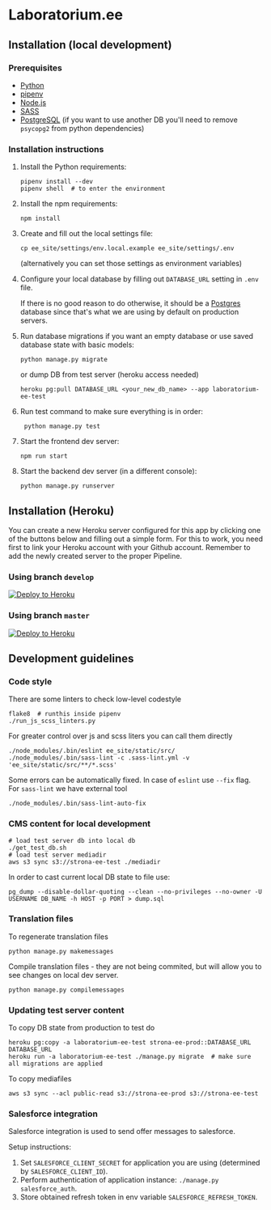 # Laboratorium.ee

## Installation (local development)

### Prerequisites

- [Python](https://www.python.org/)
- [pipenv](https://pipenv.readthedocs.io/en/latest/)
- [Node.js](https://docs.npmjs.com/getting-started/installing-node)
- [SASS](http://sass-lang.com/install)
- [PostgreSQL](https://www.postgresql.org/) (if you want to use another DB you'll need to remove `psycopg2` from python dependencies)

### Installation instructions

1. Install the Python requirements:

       pipenv install --dev
       pipenv shell  # to enter the environment

2. Install the npm requirements:

       npm install

3. Create and fill out the local settings file:

       cp ee_site/settings/env.local.example ee_site/settings/.env
    (alternatively you can set those settings as environment variables)

4. Configure your local database by filling out `DATABASE_URL` setting in `.env` file.

    If there is no good reason to do otherwise, it should be a [Postgres](https://www.postgresql.org/) database since that's what we are using by default on production servers.

5. Run database migrations if you want an empty database or use saved database state with basic models:

       python manage.py migrate

   or dump DB from test server (heroku access needed)

       heroku pg:pull DATABASE_URL <your_new_db_name> --app laboratorium-ee-test

6. Run test command to make sure everything is in order:

        python manage.py test

8. Start the frontend dev server:

       npm run start

9. Start the backend dev server (in a different console):

       python manage.py runserver


## Installation (Heroku)
You can create a new Heroku server configured for this app by clicking one of the buttons below and filling out a simple form. For this to work, you need first to link your Heroku account with your Github account.
Remember to add the newly created server to the proper Pipeline.

### Using branch `develop`
[![Deploy to Heroku](https://www.herokucdn.com/deploy/button.svg)][deploy-develop]

### Using branch `master`
[![Deploy to Heroku](https://www.herokucdn.com/deploy/button.svg)][deploy-master]

[deploy-develop]: https://heroku.com/deploy?template=https://github.com/EE/laboratorium-ee-2019/tree/develop
[deploy-master]: https://heroku.com/deploy?template=https://github.com/EE/laboratorium-ee-2019/tree/master

## Development guidelines

### Code style

There are some linters to check low-level codestyle

    flake8  # runthis inside pipenv
    ./run_js_scss_linters.py

For greater control over js and scss liters you can call them directly

    ./node_modules/.bin/eslint ee_site/static/src/
    ./node_modules/.bin/sass-lint -c .sass-lint.yml -v 'ee_site/static/src/**/*.scss'

Some errors can be automatically fixed. In case of `eslint` use `--fix` flag. For `sass-lint` we have external tool

    ./node_modules/.bin/sass-lint-auto-fix

### CMS content for local development

    # load test server db into local db
    ./get_test_db.sh
    # load test server mediadir
    aws s3 sync s3://strona-ee-test ./mediadir

In order to cast current local DB state to file use:

    pg_dump --disable-dollar-quoting --clean --no-privileges --no-owner -U USERNAME DB_NAME -h HOST -p PORT > dump.sql

### Translation files

To regenerate translation files

    python manage.py makemessages

Compile translation files - they are not being commited, but will allow you to see changes on local dev server.

    python manage.py compilemessages

### Updating test server content

To copy DB state from production to test do

    heroku pg:copy -a laboratorium-ee-test strona-ee-prod::DATABASE_URL DATABASE_URL
    heroku run -a laboratorium-ee-test ./manage.py migrate  # make sure all migrations are applied

To copy mediafiles

    aws s3 sync --acl public-read s3://strona-ee-prod s3://strona-ee-test

### Salesforce integration

Salesforce integration is used to send offer messages to salesforce.

Setup instructions:

1. Set `SALESFORCE_CLIENT_SECRET` for application you are using (determined by `SALESFORCE_CLIENT_ID`).
2. Perform authentication of application instance: `./manage.py salesforce_auth`.
3. Store obtained refresh token in env variable `SALESFORCE_REFRESH_TOKEN`.
